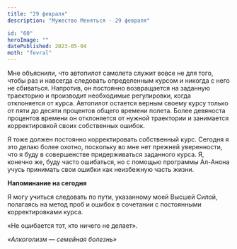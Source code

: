 ```yaml
---
title: "29 февраля"
description: "Мужество Меняться - 29 февраля"

id: "60"
heroImage: ""
datePublished: 2023-05-04
moth: "fevral"
---
```


Мне объяснили, что автопилот самолета служит вовсе не для того, чтобы раз и
навсегда следовать определенным курсом и никогда с него не сбиваться.
Напротив, он постоянно возвращается на заданную траекторию и производит
необходимые регулировки, когда отклоняется от курса. Автопилот остается верным
своему курсу только от пяти до десяти процентов общего времени полета. Более
девяноста процентов времени он отклоняется от нужной траектории и занимается
корректировкой своих собственных ошибок.

Я тоже должен постоянно корректировать собственный курс. Сегодня я это делаю
более охотно, поскольку во мне нет прежней уверенности, что я буду в
совершенстве придерживаться заданного курса. Я, конечно же, буду часто
ошибаться, но с помощью программы Ал-Анона учусь принимать свои ошибки как
неизбежную часть жизни.

**Напоминание на сегодня**

Я могу учиться следовать по пути, указанному моей Высшей Силой, полагаясь на
метод проб и ошибок в сочетании с постоянными корректировками курса.

«Не ошибается тот, кто ничего не делает».

_«Алкоголизм — семейная болезнь»_
